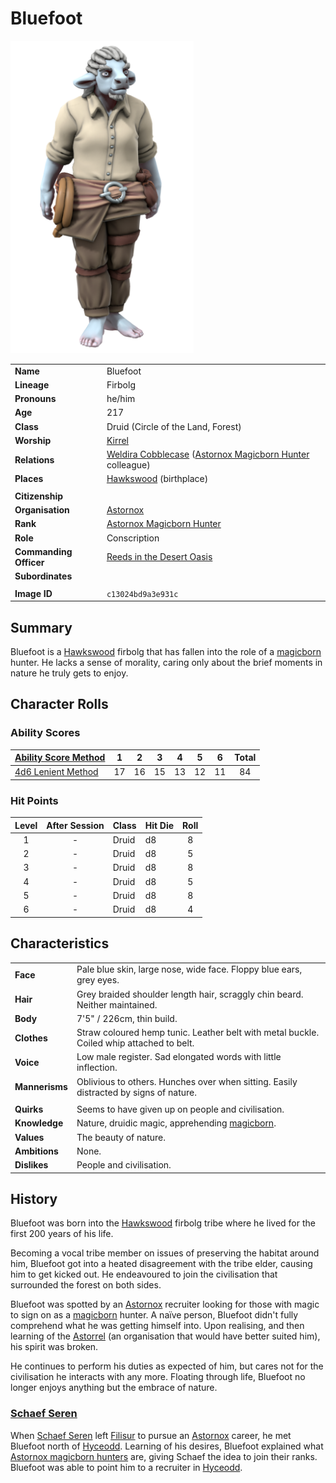 # Bluefoot

<img src="https://raw.githubusercontent.com/jesskelsall/astarus-images/main/characters/portraits/c13024bd9a3e931c.png" height="500" />

|||
| --- | --- |
| **Name** | Bluefoot | character.3
| **Lineage** | Firbolg |
| **Pronouns** | he/him |
| **Age** | 217 |
| **Class** | Druid (Circle of the Land, Forest) |
| **Worship** | [Kirrel](../gods/deities/kirrel.md) |
| **Relations** | [Weldira Cobblecase](weldira-cobblecase.md) ([Astornox Magicborn Hunter](../organisations/astornox/ranks/astornox-magicborn-hunter.md) colleague) |
| **Places** | [Hawkswood](../places/forests/hawkswood.md) (birthplace) |
|||
| **Citizenship** | |
| **Organisation** | [Astornox](../organisations/astornox/astornox.md) |
| **Rank** | [Astornox Magicborn Hunter](../organisations/astornox/ranks/astornox-magicborn-hunter.md) |
| **Role** | Conscription |
| **Commanding Officer** | [Reeds in the Desert Oasis](reeds-in-the-desert-oasis.md) |
| **Subordinates** | |
|||
| **Image ID** | `c13024bd9a3e931c` |

## Summary

Bluefoot is a [Hawkswood](../places/forests/hawkswood.md) firbolg that has fallen into the role of a [magicborn](../civilisations/kingdom-of-astor/magicborn.md) hunter. He lacks a sense of morality, caring only about the brief moments in nature he truly gets to enjoy.

## Character Rolls

### Ability Scores

| [Ability Score Method](../mechanics/ability-score-method/ability-score-method.md) | 1 | 2 | 3 | 4 | 5 | 6 | Total |
| --- |:---:|:---:|:---:|:---:|:---:|:---:|:---:|
| [4d6 Lenient Method](../mechanics/ability-score-method/4d6-lenient-method.md) | 17 | 16 | 15 | 13 | 12 | 11 | 84 |

### Hit Points

| Level | After Session | Class | Hit Die | Roll |
|:---:|:---:| --- | --- |:---:|
| 1 | - | Druid | d8 | 8 |
| 2 | - | Druid | d8 | 5 |
| 3 | - | Druid | d8 | 8 |
| 4 | - | Druid | d8 | 5 |
| 5 | - | Druid | d8 | 8 |
| 6 | - | Druid | d8 | 4 |

## Characteristics

| | |
| --- | --- |
| **Face** | Pale blue skin, large nose, wide face. Floppy blue ears, grey eyes. | characteristics.2
| **Hair** | Grey braided shoulder length hair, scraggly chin beard. Neither maintained. |
| **Body** | 7'5" / 226cm, thin build. |
| **Clothes** | Straw coloured hemp tunic. Leather belt with metal buckle. Coiled whip attached to belt. |
| **Voice** | Low male register. Sad elongated words with little inflection. |
| **Mannerisms** | Oblivious to others. Hunches over when sitting. Easily distracted by signs of nature. |
| | |
| **Quirks** | Seems to have given up on people and civilisation. |
| **Knowledge** | Nature, druidic magic, apprehending [magicborn](../civilisations/kingdom-of-astor/magicborn.md). |
| **Values** | The beauty of nature. |
| **Ambitions** | None. |
| **Dislikes** | People and civilisation. |

## History

Bluefoot was born into the [Hawkswood](../places/forests/hawkswood.md) firbolg tribe where he lived for the first 200 years of his life.

Becoming a vocal tribe member on issues of preserving the habitat around him, Bluefoot got into a heated disagreement with the tribe elder, causing him to get kicked out. He endeavoured to join the civilisation that surrounded the forest on both sides.

Bluefoot was spotted by an [Astornox](../organisations/astornox/astornox.md) recruiter looking for those with magic to sign on as a [magicborn](../civilisations/kingdom-of-astor/magicborn.md) hunter. A naïve person, Bluefoot didn't fully comprehend what he was getting himself into. Upon realising, and then learning of the [Astorrel](../organisations/astorrel/astorrel.md) (an organisation that would have better suited him), his spirit was broken.

He continues to perform his duties as expected of him, but cares not for the civilisation he interacts with any more. Floating through life, Bluefoot no longer enjoys anything but the embrace of nature.

### [Schaef Seren](schaef-seren.md)

When [Schaef Seren](schaef-seren.md) left [Filisur](../places/villages/filisur.md) to pursue an [Astornox](../organisations/astornox/astornox.md) career, he met Bluefoot north of [Hyceodd](../places/towns/hyceodd.md). Learning of his desires, Bluefoot explained what [Astornox magicborn hunters](../organisations/astornox/ranks/astornox-magicborn-hunter.md) are, giving Schaef the idea to join their ranks. Bluefoot was able to point him to a recruiter in [Hyceodd](../places/towns/hyceodd.md).
